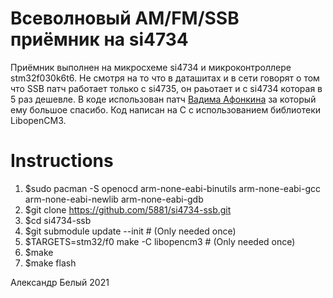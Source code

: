 # Всеволновый AM/FM/SSB приёмник на si4734
Приёмник выполнен на микросхеме si4734 и микроконтроллере
stm32f030k6t6.
Не смотря на то что в даташитах и в сети говорят о том что SSB патч
работает только с si4735, он раьотает и с si4734 которая в 5 раз дешевле.
В коде использован патч [Вадима Афонкина](https://youtu.be/fgjPGnTAVgM)
за который ему большое спасибо.
Код написан на C с использованием библиотеки LibopenCM3.

# Instructions
 
 1. $sudo pacman -S openocd arm-none-eabi-binutils arm-none-eabi-gcc arm-none-eabi-newlib arm-none-eabi-gdb
 2. $git clone https://github.com/5881/si4734-ssb.git
 3. $cd si4734-ssb
 4. $git submodule update --init # (Only needed once)
 5. $TARGETS=stm32/f0 make -C libopencm3 # (Only needed once)
 6. $make 
 7. $make flash

Александр Белый 2021
